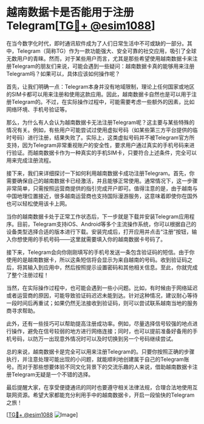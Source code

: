 # 越南数据卡是否能用于注册Telegram[[TG💪+ @esim1088](https://t.me/s/esim1088)]

在当今数字化时代，即时通讯软件成为了人们日常生活中不可或缺的一部分。其中，Telegram（简称TG）作为一款功能强大、安全可靠的社交应用，吸引了全球无数用户的青睐。然而，对于某些用户而言，尤其是那些希望使用越南数据卡来注册Telegram的朋友们来说，可能会遇到一些疑问：越南数据卡真的能够用来注册Telegram吗？如果可以，具体应该如何操作呢？

首先，让我们明确一点：Telegram本身并没有地域限制，理论上任何国家或地区的SIM卡都可以用来注册和使用这款应用。因此，越南数据卡自然也是可以用于注册Telegram的。不过，在实际操作过程中，可能需要考虑一些额外的因素，比如网络环境、手机号验证等。

那么，为什么有人会认为越南数据卡无法注册Telegram呢？这主要与某些特殊的情况有关。例如，有些用户可能尝试过使用虚拟号码（如某些第三方平台提供的临时号码）进行注册，结果失败了。实际上，这类虚拟号码并不被Telegram官方所支持，因为Telegram非常重视账户的安全性，要求用户通过真实的手机号码来进行验证。而越南数据卡作为一种真实的手机SIM卡，只要符合上述条件，完全可以用来完成注册流程。

接下来，我们来详细探讨一下如何利用越南数据卡成功注册Telegram。首先，你需要确保自己的越南数据卡已经激活，并且能够正常使用。通常情况下，这一步骤非常简单，只需按照运营商提供的指引完成开户即可。值得注意的是，由于越南与中国地理位置接近，很多越南运营商也支持国际漫游服务，这意味着即使你在国外也可以轻松使用该卡上网。

当你的越南数据卡处于正常工作状态后，下一步就是下载并安装Telegram应用程序。目前，Telegram支持iOS、Android等多个主流操作系统，你可以根据自己的设备类型选择合适的版本进行下载。安装完成后，打开应用并点击“注册”按钮，输入你想使用的手机号码——这里就需要填入你的越南数据卡号码了。

接下来，Telegram会向你刚刚填写的手机号发送一条包含验证码的短信。由于你使用的是越南数据卡，所以这条短信将会显示为来自越南的号码。收到验证码之后，将其输入到应用中，然后按照提示设置密码和其他相关信息。至此，你就完成了整个注册过程！

当然，在实际操作过程中，也可能会遇到一些小问题。比如，有时候由于网络延迟或者运营商的原因，可能导致验证码迟迟未能到达。针对这种情况，建议耐心等待一段时间后再重试；如果仍然无法接收到验证码，则可以尝试联系越南当地的服务商寻求帮助。

此外，还有一些技巧可以帮助提高注册成功率。例如，尽量选择信号较强的地点进行操作，避免在信号较弱的地方进行网络连接；同时，也可以提前准备好备用的手机号码，以防万一出现意外情况时可以及时切换到另一个号码继续尝试。

总的来说，越南数据卡是完全可以用来注册Telegram的。只要你按照正确的步骤执行，并注意处理可能出现的小问题，就能顺利地创建属于自己的Telegram账号。而对于那些想要体验不同文化背景下的交流乐趣的人来说，借助越南数据卡注册Telegram无疑是一个不错的选择。

最后提醒大家，在享受便捷通讯的同时也要遵守相关法律法规，合理合法地使用互联网资源。希望大家都能充分利用手中的越南数据卡，开启一段愉快的Telegram之旅！

[[TG💪+ @esim1088](https://t.me/s/esim1088) ![Image](https://i.postimg.cc/4NQfJmqS/Snipaste-2025-05-13-00-14-12.png)]